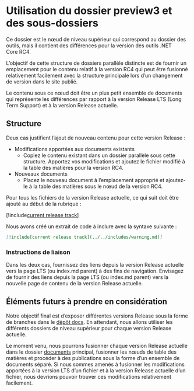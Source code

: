 # <a name="using-the-preview3-folder-and-sub-folders"></a>Utilisation du dossier preview3 et des sous-dossiers

Ce dossier est le nœud de niveau supérieur qui correspond au dossier des outils, mais il contient des différences pour la version des outils .NET Core RC4.

L’objectif de cette structure de dossiers parallèle distincte est de fournir un emplacement pour le contenu relatif à la version RC4 qui peut être fusionné relativement facilement avec la structure principale lors d’un changement de version dans le site publié.

Le contenu sous ce nœud doit être un plus petit ensemble de documents qui représente les différences par rapport à la version Release LTS (Long Term Support) et à la version Release actuelle. 

## <a name="structure"></a>Structure

Deux cas justifient l’ajout de nouveau contenu pour cette version Release :

* Modifications apportées aux documents existants
    - Copiez le contenu existant dans un dossier parallèle sous cette structure. Apportez vos modifications et ajoutez le fichier modifié à la table des matières pour la version RC4.
* Nouveaux documents
    - Placez le nouveau document à l’emplacement approprié et ajoutez-le à la table des matières sous le nœud de la version RC4. 

Pour tous les fichiers de la version Release actuelle, ce qui suit doit être ajouté au début de la rubrique :

[!include[current release track](../includes/warning.md)]

Nous avons créé un extrait de code à inclure avec la syntaxe suivante :

```markdown
[!include[current release track](../../includes/warning.md)]
```

### <a name="link-instructions"></a>Instructions de liaison

Dans les deux cas, fournissez des liens depuis la version Release actuelle vers la page LTS (ou index.md parent) à des fins de navigation.
Envisagez de fournir des liens depuis la page LTS (ou index.md parent) vers la nouvelle page de contenu de la version Release actuelle.

## <a name="future-considerations"></a>Éléments futurs à prendre en considération

Notre objectif final est d’exposer différentes versions Release sous la forme de branches dans le [dépôt docs](https://github.com/dotnet/docs). En attendant, nous allons utiliser les différents dossiers de niveau supérieur pour chaque version Release actuelle. 

Le moment venu, nous pourrons fusionner chaque version Release actuelle dans le dossier [documents](../docs) principal, fusionner les nœuds de table des matières et procéder à des publications sous la forme d’un ensemble de documents séparé. Si nous sommes amenés à fusionner les modifications apportées à la version LTS d’un fichier et à la version Release actuelle d’un fichier, nous devrions pouvoir trouver ces modifications relativement facilement.


<!--HONumber=Feb17_HO2-->


